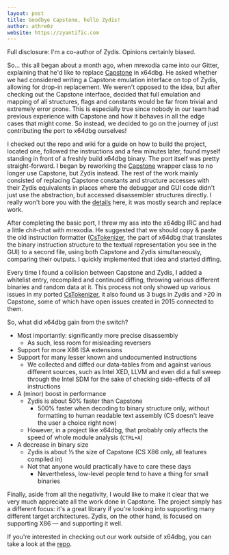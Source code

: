 ```yaml
---
layout: post
title: Goodbye Capstone, hello Zydis!
author: athre0z
website: https://zyantific.com
---
```


Full disclosure: I'm a co-author of Zydis. Opinions certainly biased.

So... this all began about a month ago, when mrexodia came into our Gitter, explaining that he'd like to replace [Capstone](http://www.capstone-engine.org) in x64dbg. He asked whether we had considered writing a Capstone emulation interface on top of Zydis, allowing for drop-in replacement. We weren't opposed to the idea, but after checking out the Capstone interface, decided that full emulation and mapping of all structures, flags and constants would be far from trivial and extremely error prone. This is especially true since nobody in our team had previous experience with Capstone and how it behaves in all the edge cases that might come. So instead, we decided to go on the journey of just contributing the port to x64dbg ourselves!

I checked out the repo and wiki for a guide on how to build the project, located one, followed the instructions and a few minutes later, found myself standing in front of a freshly build x64dbg binary. The port itself was pretty straight-forward. I began by reworking the [Capstone](https://github.com/x64dbg/capstone_wrapper/blob/578d387f3c89692613990f049317194d70be1c14/capstone_wrapper.h#L10) wrapper class to no longer use Capstone, but Zydis instead. The rest of the work mainly consisted of replacing Capstone constants and structure accesses with their Zydis equivalents in places where the debugger and GUI code didn't just use the abstraction, but accessed disassembler structures directly. I really won't bore you with the [details](https://github.com/x64dbg/x64dbg/pull/1730) here, it was mostly search and replace work.

After completing the basic port, I threw my ass into the x64dbg IRC and had a little chit-chat with mrexodia. He suggested that we should copy & paste the old instruction formatter ([CsTokenizer](https://github.com/x64dbg/x64dbg/blob/9a2cb20682e957faaf580039dffa769ee8b58c6e/src/gui/Src/Disassembler/cs_capstone_gui.h#L13), the part of x64dbg that translates the binary instruction structure to the textual representation you see in the GUI) to a second file, using both Capstone and Zydis simultaneously, comparing their outputs. I quickly implemented that idea and started diffing.

Every time I found a collision between Capstone and Zydis, I added a whitelist entry, recompiled and continued diffing, throwing various different binaries and random data at it. This process not only showed up various issues in my ported [CsTokenizer](https://github.com/x64dbg/x64dbg/blob/9a2cb20682e957faaf580039dffa769ee8b58c6e/src/gui/Src/Disassembler/capstone_gui.h#L11), it also found us 3 bugs in Zydis and >20 in Capstone, some of which have open issues created in 2015 connected to them.

So, what did x64dbg gain from the switch?
- Most importantly: significantly more precise disassembly
  - As such, less room for misleading reversers
- Support for more X86 ISA extensions
- Support for many lesser known and undocumented instructions
  - We collected and diffed our data-tables from and against various different sources, such as Intel XED, LLVM and even did a full sweep through the Intel SDM for the sake of checking side-effects of all instructions
- A (minor) boost in performance
  - Zydis is about 50% faster than Capstone
    - 500% faster when decoding to binary structure only, without formatting to human readable text assembly (CS doesn't leave the user a choice right now)
  - However, in a project like x64dbg, that probably only affects the speed of whole module analysis (`CTRL+A`)
- A decrease in binary size
  - Zydis is about &#8531; the size of Capstone (CS X86 only, all features compiled in)
  - Not that anyone would practically have to care these days
    - Nevertheless, low-level people tend to have a thing for small binaries

Finally, aside from all the negativity, I would like to make it clear that we very much appreciate all the work done in Capstone. The project simply has a different focus: it's a great library if you're looking into supporting many different target architectures. Zydis, on the other hand, is focused on supporting X86 — and supporting it well.

If you're interested in checking out our work outside of x64dbg, you can take a look at the [repo](https://github.com/zyantific/zydis).
